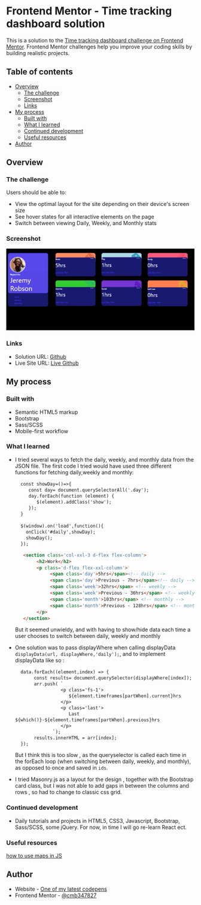 # Frontend Mentor - Time tracking dashboard solution

This is a solution to the [Time tracking dashboard challenge on Frontend Mentor](https://www.frontendmentor.io/challenges/time-tracking-dashboard-UIQ7167Jw). Frontend Mentor challenges help you improve your coding skills by building realistic projects. 

## Table of contents

- [Overview](#overview)
  - [The challenge](#the-challenge)
  - [Screenshot](#screenshot)
  - [Links](#links)
- [My process](#my-process)
  - [Built with](#built-with)
  - [What I learned](#what-i-learned)
  - [Continued development](#continued-development)
  - [Useful resources](#useful-resources)
- [Author](#author)

## Overview

### The challenge

Users should be able to:

- View the optimal layout for the site depending on their device's screen size
- See hover states for all interactive elements on the page
- Switch between viewing Daily, Weekly, and Monthly stats

### Screenshot

![screenshot](./images/screenshot.PNG "screenshot")

### Links

- Solution URL: [Github](https://github.com/cmb347827/time-tracking-dashboard-main/tree/main/images)
- Live Site URL: [Live Github](https://cmb347827.github.io/time-tracking-dashboard-main/)

## My process

### Built with

- Semantic HTML5 markup
- Bootstrap
- Sass/SCSS
- Mobile-first workflow


### What I learned

- I tried several ways to fetch the daily, weekly, and monthly data from the JSON file. 
  The first code I tried would have used three different functions for fetching daily,weekly and monthly:
  
  ```JS
    const showDay=()=>{
       const day= document.querySelectorAll('.day');
       day.forEach(function (element) {
          $(element).addClass('show');
       });
    }

    $(window).on('load',function(){
      onClick('#daily',showDay);
      showDay();  	  
    });
  ```
  ```HTML
     <section class='col-xxl-3 d-flex flex-column'>
          <h2>Work</h2>
		  <p class='d-flex flex-xxl-column'> 
               <span class='day'>5hrs</span><!-- daily -->
               <span class='day'>Previous - 7hrs</span><!-- daily -->
               <span class='week'>32hrs</span> <!-- weekly -->
               <span class='week'>Previous - 36hrs</span> <!-- weekly -->
               <span class='month'>103hrs</span> <!-- monthly -->
               <span class='month'>Previous - 128hrs</span> <!-- monthly -->
		  </p>
     </section>
  ```
  But it seemed unwieldy, and with having to show/hide data each time a user chooses to switch between daily, weekly and monthly
- One solution was to pass displayWhere when calling displayData `displayData(url, displayWhere,'daily');`, and to implement displayData like so :
  ```
    data.forEach((element,index) => {
		 const results= document.querySelector(displayWhere[index]);
	     arr.push( `	        
		           <p class='fs-1'>
				      ${element.timeframes[partWhen].current}hrs       
				   </p>
				   <p class='last'>
				      Last ${which()}-${element.timeframes[partWhen].previous}hrs
				   </p>
				`);
		 results.innerHTML = arr[index];
    });
  ```
  But I think this is too slow , as the queryselector is called each time in the forEach loop (when switching between daily, weekly, and monthly), as opposed to once and saved in `ids`.
- I tried Masonry.js as a layout for the design , together with the Bootstrap card class, but I was not able to add gaps in between the columns and rows , so had to change to classic css grid.

### Continued development

- Daily tutorials and projects in HTML5, CSS3, Javascript, Bootstrap, Sass/SCSS, some jQuery. For now, in time I will go re-learn React ect.

### Useful resources

[how to use maps in JS](https://blog.hubspot.com/website/javascript-map)

## Author

- Website - [One of my latest codepens](https://codepen.io/cynthiab72/pen/oNybYON)
- Frontend Mentor - [@cmb347827](https://www.frontendmentor.io/profile/cmb347827)
